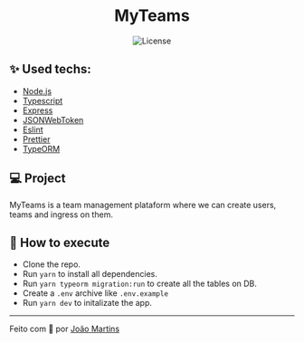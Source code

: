 <h1 align="center">MyTeams</h1>

<p align="center">
  <img alt="License" src="https://img.shields.io/static/v1?label=license&message=MIT&color=8257E5&labelColor=000000">
</p>

## ✨ Used techs:

- [Node.js](https://nodejs.org/en/)
- [Typescript](https://www.typescriptlang.org/)
- [Express](https://expressjs.com/pt-br/)
- [JSONWebToken](https://github.com/auth0/node-jsonwebtoken#readme)
- [Eslint](https://eslint.org/)
- [Prettier](https://prettier.io/)
- [TypeORM](https://typeorm.io/)

## 💻 Project

MyTeams is a team management plataform where we can create users, teams and ingress on them.

## 🚀 How to execute

- Clone the repo.
- Run `yarn` to install all dependencies.
- Run `yarn typeorm migration:run` to create all the tables on DB.
- Create a `.env` archive like `.env.example`
- Run `yarn dev` to initalizate the app.

---

Feito com 💜 por [João Martins](https://github.com/pmenta)
